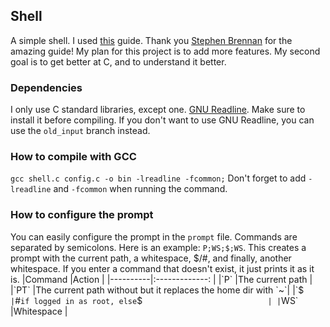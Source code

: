 ## Shell
A simple shell. I used [this](https://brennan.io/2015/01/16/write-a-shell-in-c/) guide. Thank you [Stephen Brennan](https://github.com/brenns10) for the amazing guide!
My plan for this project is to add more features. My second goal is to get better at C, and to understand it better.

### Dependencies
I only use C standard libraries, except one. [GNU Readline](https://tiswww.case.edu/php/chet/readline/rltop.html). Make sure to install it before compiling. If you don't want to use GNU Readline, you can use the `old_input` branch instead.

### How to compile with GCC
`gcc shell.c config.c -o bin -lreadline -fcommon;` Don't forget to add `-lreadline` and `-fcommon` when running the command.

### How to configure the prompt
You can easily configure the prompt in the `prompt` file. Commands are separated by semicolons. Here is an example: `P;WS;$;WS`. This creates a prompt with the current path, a whitespace, $/#, and finally, another whitespace. If you enter a command that doesn't exist, it just prints it as it is.
|Command   |Action                                                        |
|----------|:-------------:                                               |
|`P`       |The current path                                              |
|`PT`      |The current path without but it replaces the home dir with `~`|
|`$`       |`#` if logged in as root, else `$`                            |
|`WS`      |Whitespace                                                    |